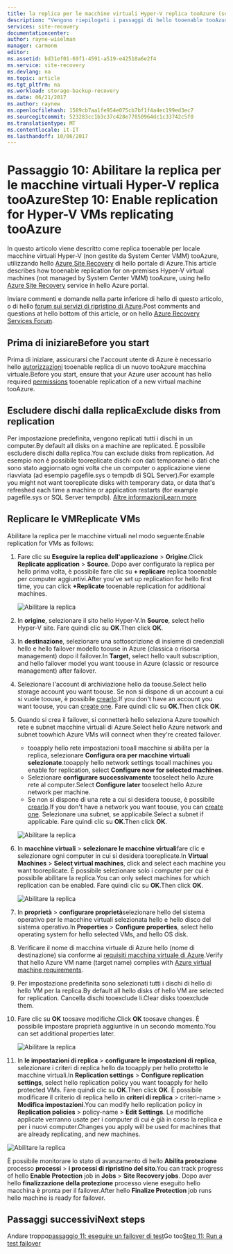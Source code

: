 ```yaml
---
title: la replica per le macchine virtuali Hyper-V replica tooAzure (senza System Center VMM) con Azure Site Recovery aaaEnable | Documenti Microsoft
description: "Vengono riepilogati i passaggi di hello tooenable tooAzure di replica è necessario per le macchine virtuali Hyper-V tramite il servizio di Azure Site Recovery hello"
services: site-recovery
documentationcenter: 
author: rayne-wiselman
manager: carmonm
editor: 
ms.assetid: bd31ef01-69f1-4591-a519-e42510a6e2f4
ms.service: site-recovery
ms.devlang: na
ms.topic: article
ms.tgt_pltfrm: na
ms.workload: storage-backup-recovery
ms.date: 06/21/2017
ms.author: raynew
ms.openlocfilehash: 1589cb7aa1fe954e075cb7bf1f4a4ec199ed3ec7
ms.sourcegitcommit: 523283cc1b3c37c428e77850964dc1c33742c5f0
ms.translationtype: MT
ms.contentlocale: it-IT
ms.lasthandoff: 10/06/2017
---
```

# <a name="step-10-enable-replication-for-hyper-v-vms-replicating-tooazure"></a><span data-ttu-id="e1c7c-103">Passaggio 10: Abilitare la replica per le macchine virtuali Hyper-V replica tooAzure</span><span class="sxs-lookup"><span data-stu-id="e1c7c-103">Step 10: Enable replication for Hyper-V VMs replicating tooAzure</span></span>


<span data-ttu-id="e1c7c-104">In questo articolo viene descritto come replica tooenable per locale macchine virtuali Hyper-V (non gestite da System Center VMM) tooAzure, utilizzando hello [Azure Site Recovery](site-recovery-overview.md) di hello portale di Azure.</span><span class="sxs-lookup"><span data-stu-id="e1c7c-104">This article describes how tooenable replication for on-premises Hyper-V virtual machines (not managed by System Center VMM) tooAzure, using hello [Azure Site Recovery](site-recovery-overview.md) service in hello Azure portal.</span></span>

<span data-ttu-id="e1c7c-105">Inviare commenti e domande nella parte inferiore di hello di questo articolo, o di hello [forum sui servizi di ripristino di Azure](https://social.msdn.microsoft.com/forums/azure/home?forum=hypervrecovmgr).</span><span class="sxs-lookup"><span data-stu-id="e1c7c-105">Post comments and questions at hello bottom of this article, or on hello [Azure Recovery Services Forum](https://social.msdn.microsoft.com/forums/azure/home?forum=hypervrecovmgr).</span></span>




## <a name="before-you-start"></a><span data-ttu-id="e1c7c-106">Prima di iniziare</span><span class="sxs-lookup"><span data-stu-id="e1c7c-106">Before you start</span></span>

<span data-ttu-id="e1c7c-107">Prima di iniziare, assicurarsi che l'account utente di Azure è necessario hello [autorizzazioni](site-recovery-role-based-linked-access-control.md#permissions-required-to-enable-replication-for-new-virtual-machines) tooenable replica di un nuovo tooAzure macchina virtuale.</span><span class="sxs-lookup"><span data-stu-id="e1c7c-107">Before you start, ensure that your Azure user account has hello required [permissions](site-recovery-role-based-linked-access-control.md#permissions-required-to-enable-replication-for-new-virtual-machines) tooenable replication of a new virtual machine tooAzure.</span></span>

## <a name="exclude-disks-from-replication"></a><span data-ttu-id="e1c7c-108">Escludere dischi dalla replica</span><span class="sxs-lookup"><span data-stu-id="e1c7c-108">Exclude disks from replication</span></span>

<span data-ttu-id="e1c7c-109">Per impostazione predefinita, vengono replicati tutti i dischi in un computer.</span><span class="sxs-lookup"><span data-stu-id="e1c7c-109">By default all disks on a machine are replicated.</span></span> <span data-ttu-id="e1c7c-110">È possibile escludere dischi dalla replica.</span><span class="sxs-lookup"><span data-stu-id="e1c7c-110">You can exclude disks from replication.</span></span> <span data-ttu-id="e1c7c-111">Ad esempio non è possibile tooreplicate dischi con dati temporanei o dati che sono stato aggiornato ogni volta che un computer o applicazione viene riavviata (ad esempio pagefile.sys o tempdb di SQL Server).</span><span class="sxs-lookup"><span data-stu-id="e1c7c-111">For example you might not want tooreplicate disks with temporary data, or data that's refreshed each time a machine or application restarts (for example pagefile.sys or SQL Server tempdb).</span></span> [<span data-ttu-id="e1c7c-112">Altre informazioni</span><span class="sxs-lookup"><span data-stu-id="e1c7c-112">Learn more</span></span>](site-recovery-exclude-disk.md)


## <a name="replicate-vms"></a><span data-ttu-id="e1c7c-113">Replicare le VM</span><span class="sxs-lookup"><span data-stu-id="e1c7c-113">Replicate VMs</span></span>

<span data-ttu-id="e1c7c-114">Abilitare la replica per le macchine virtuali nel modo seguente:</span><span class="sxs-lookup"><span data-stu-id="e1c7c-114">Enable replication for VMs as follows:</span></span>          

1. <span data-ttu-id="e1c7c-115">Fare clic su **Eseguire la replica dell'applicazione** > **Origine**.</span><span class="sxs-lookup"><span data-stu-id="e1c7c-115">Click **Replicate application** > **Source**.</span></span> <span data-ttu-id="e1c7c-116">Dopo aver configurato la replica per hello prima volta, è possibile fare clic su **+ replicare** replica tooenable per computer aggiuntivi.</span><span class="sxs-lookup"><span data-stu-id="e1c7c-116">After you've set up replication for hello first time, you can click **+Replicate** tooenable replication for additional machines.</span></span>

    ![Abilitare la replica](./media/hyper-v-site-walkthrough-enable-replication/enable-replication.png)
2. <span data-ttu-id="e1c7c-118">In **origine**, selezionare il sito hello Hyper-V.</span><span class="sxs-lookup"><span data-stu-id="e1c7c-118">In **Source**, select hello Hyper-V site.</span></span> <span data-ttu-id="e1c7c-119">Fare quindi clic su **OK**.</span><span class="sxs-lookup"><span data-stu-id="e1c7c-119">Then click **OK**.</span></span>
3. <span data-ttu-id="e1c7c-120">In **destinazione**, selezionare una sottoscrizione di insieme di credenziali hello e hello failover modello toouse in Azure (classica o risorsa management) dopo il failover.</span><span class="sxs-lookup"><span data-stu-id="e1c7c-120">In **Target**, select hello vault subscription, and hello failover model you want toouse in Azure (classic or resource management) after failover.</span></span>
4. <span data-ttu-id="e1c7c-121">Selezionare l'account di archiviazione hello da toouse.</span><span class="sxs-lookup"><span data-stu-id="e1c7c-121">Select hello storage account you want toouse.</span></span> <span data-ttu-id="e1c7c-122">Se non si dispone di un account a cui si vuole toouse, è possibile [crearlo](#set-up-an-azure-storage-account).</span><span class="sxs-lookup"><span data-stu-id="e1c7c-122">If you don't have an account you want toouse, you can [create one](#set-up-an-azure-storage-account).</span></span> <span data-ttu-id="e1c7c-123">Fare quindi clic su **OK**.</span><span class="sxs-lookup"><span data-stu-id="e1c7c-123">Then click **OK**.</span></span>
5. <span data-ttu-id="e1c7c-124">Quando si crea il failover, si connetterà hello seleziona Azure toowhich rete e subnet macchine virtuali di Azure.</span><span class="sxs-lookup"><span data-stu-id="e1c7c-124">Select hello Azure network and subnet toowhich Azure VMs will connect when they're created failover.</span></span>

    - <span data-ttu-id="e1c7c-125">tooapply hello rete impostazioni tooall macchine si abilita per la replica, selezionare **Configura ora per macchine virtuali selezionate**.</span><span class="sxs-lookup"><span data-stu-id="e1c7c-125">tooapply hello network settings tooall machines you enable for replication, select **Configure now for selected machines**.</span></span>
    - <span data-ttu-id="e1c7c-126">Selezionare **configurare successivamente** tooselect hello Azure rete al computer.</span><span class="sxs-lookup"><span data-stu-id="e1c7c-126">Select **Configure later** tooselect hello Azure network per machine.</span></span>
    - <span data-ttu-id="e1c7c-127">Se non si dispone di una rete a cui si desidera toouse, è possibile [crearlo](#set-up-an-azure-network).</span><span class="sxs-lookup"><span data-stu-id="e1c7c-127">If you don't have a network you want toouse, you can [create one](#set-up-an-azure-network).</span></span> <span data-ttu-id="e1c7c-128">Selezionare una subnet, se applicabile.</span><span class="sxs-lookup"><span data-stu-id="e1c7c-128">Select a subnet if applicable.</span></span> <span data-ttu-id="e1c7c-129">Fare quindi clic su **OK**.</span><span class="sxs-lookup"><span data-stu-id="e1c7c-129">Then click **OK**.</span></span>

   ![Abilitare la replica](./media/hyper-v-site-walkthrough-enable-replication/enable-replication11.png)

6. <span data-ttu-id="e1c7c-131">In **macchine virtuali** > **selezionare le macchine virtuali**fare clic e selezionare ogni computer in cui si desidera tooreplicate.</span><span class="sxs-lookup"><span data-stu-id="e1c7c-131">In **Virtual Machines** > **Select virtual machines**, click and select each machine you want tooreplicate.</span></span> <span data-ttu-id="e1c7c-132">È possibile selezionare solo i computer per cui è possibile abilitare la replica.</span><span class="sxs-lookup"><span data-stu-id="e1c7c-132">You can only select machines for which replication can be enabled.</span></span> <span data-ttu-id="e1c7c-133">Fare quindi clic su **OK**.</span><span class="sxs-lookup"><span data-stu-id="e1c7c-133">Then click **OK**.</span></span>

    ![Abilitare la replica](./media/hyper-v-site-walkthrough-enable-replication/enable-replication5-for-exclude-disk.png)

7. <span data-ttu-id="e1c7c-135">In **proprietà** > **configurare proprietà**selezionare hello del sistema operativo per le macchine virtuali selezionata hello e hello disco del sistema operativo.</span><span class="sxs-lookup"><span data-stu-id="e1c7c-135">In **Properties** > **Configure properties**, select hello operating system for hello selected VMs, and hello OS disk.</span></span>
8. <span data-ttu-id="e1c7c-136">Verificare il nome di macchina virtuale di Azure hello (nome di destinazione) sia conforme ai [requisiti macchina virtuale di Azure](site-recovery-support-matrix-to-azure.md#failed-over-azure-vm-requirements).</span><span class="sxs-lookup"><span data-stu-id="e1c7c-136">Verify that hello Azure VM name (target name) complies with [Azure virtual machine requirements](site-recovery-support-matrix-to-azure.md#failed-over-azure-vm-requirements).</span></span>
9. <span data-ttu-id="e1c7c-137">Per impostazione predefinita sono selezionati tutti i dischi di hello di hello VM per la replica.</span><span class="sxs-lookup"><span data-stu-id="e1c7c-137">By default all hello disks of hello VM are selected for replication.</span></span> <span data-ttu-id="e1c7c-138">Cancella dischi tooexclude li.</span><span class="sxs-lookup"><span data-stu-id="e1c7c-138">Clear disks tooexclude them.</span></span>
10. <span data-ttu-id="e1c7c-139">Fare clic su **OK** toosave modifiche.</span><span class="sxs-lookup"><span data-stu-id="e1c7c-139">Click **OK** toosave changes.</span></span> <span data-ttu-id="e1c7c-140">È possibile impostare proprietà aggiuntive in un secondo momento.</span><span class="sxs-lookup"><span data-stu-id="e1c7c-140">You can set additional properties later.</span></span>

    ![Abilitare la replica](./media/hyper-v-site-walkthrough-enable-replication/enable-replication6-with-exclude-disk.png)

11. <span data-ttu-id="e1c7c-142">In **le impostazioni di replica** > **configurare le impostazioni di replica**, selezionare i criteri di replica hello da tooapply per hello protetto le macchine virtuali.</span><span class="sxs-lookup"><span data-stu-id="e1c7c-142">In **Replication settings** > **Configure replication settings**, select hello replication policy you want tooapply for hello protected VMs.</span></span> <span data-ttu-id="e1c7c-143">Fare quindi clic su **OK**.</span><span class="sxs-lookup"><span data-stu-id="e1c7c-143">Then click **OK**.</span></span> <span data-ttu-id="e1c7c-144">È possibile modificare il criterio di replica hello in **criteri di replica** > criteri-name > **Modifica impostazioni**.</span><span class="sxs-lookup"><span data-stu-id="e1c7c-144">You can modify hello replication policy in **Replication policies** > policy-name > **Edit Settings**.</span></span> <span data-ttu-id="e1c7c-145">Le modifiche applicate verranno usate per i computer di cui è già in corso la replica e per i nuovi computer.</span><span class="sxs-lookup"><span data-stu-id="e1c7c-145">Changes you apply will be used for machines that are already replicating, and new machines.</span></span>


   ![Abilitare la replica](./media/hyper-v-site-walkthrough-enable-replication/enable-replication7.png)

<span data-ttu-id="e1c7c-147">È possibile monitorare lo stato di avanzamento di hello **Abilita protezione** processo **processi** > **i processi di ripristino del sito**.</span><span class="sxs-lookup"><span data-stu-id="e1c7c-147">You can track progress of hello **Enable Protection** job in **Jobs** > **Site Recovery jobs**.</span></span> <span data-ttu-id="e1c7c-148">Dopo aver hello **finalizzazione della protezione** processo viene eseguito hello macchina è pronta per il failover.</span><span class="sxs-lookup"><span data-stu-id="e1c7c-148">After hello **Finalize Protection** job runs hello machine is ready for failover.</span></span>


## <a name="next-steps"></a><span data-ttu-id="e1c7c-149">Passaggi successivi</span><span class="sxs-lookup"><span data-stu-id="e1c7c-149">Next steps</span></span>


<span data-ttu-id="e1c7c-150">Andare troppo[passaggio 11: eseguire un failover di test](hyper-v-site-walkthrough-test-failover.md)</span><span class="sxs-lookup"><span data-stu-id="e1c7c-150">Go too[Step 11: Run a test failover](hyper-v-site-walkthrough-test-failover.md)</span></span>
